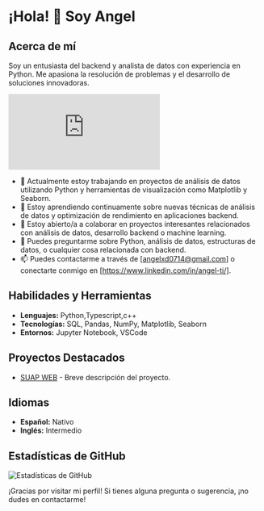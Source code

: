 # ¡Hola! 👋 Soy Angel

## Acerca de mí

Soy un entusiasta del backend y analista de datos con experiencia en Python. Me apasiona la resolución de problemas y el desarrollo de soluciones innovadoras.

![Programador y analista de datos](https://www.freepik.es/vector-gratis/ilustracion-concepto-informe-datos_6195525.htm#query=ciencia%20de%20datos&position=11&from_view=search&track=ais&uuid=4ac2933b-79d8-4875-95ec-d50972d5fcec)

- 🔭 Actualmente estoy trabajando en proyectos de análisis de datos utilizando Python y herramientas de visualización como Matplotlib y Seaborn.
- 🌱 Estoy aprendiendo continuamente sobre nuevas técnicas de análisis de datos y optimización de rendimiento en aplicaciones backend.
- 👯 Estoy abierto/a a colaborar en proyectos interesantes relacionados con análisis de datos, desarrollo backend o machine learning.
- 💬 Puedes preguntarme sobre Python, análisis de datos, estructuras de datos, o cualquier cosa relacionada con backend.
- 📫 Puedes contactarme a través de [angelxd0714@gmail.com] o conectarte conmigo en [https://www.linkedin.com/in/angel-ti/].

## Habilidades y Herramientas

- **Lenguajes:** Python,Typescript,c++
- **Tecnologías:** SQL, Pandas, NumPy, Matplotlib, Seaborn
- **Entornos:** Jupyter Notebook, VSCode

## Proyectos Destacados

- [SUAP WEB](https://github.com/Angelxd0714/SUAP-APP-WEB) - Breve descripción del proyecto.


## Idiomas

- **Español:** Nativo
- **Inglés:** Intermedio

## Estadísticas de GitHub

![Estadísticas de GitHub](https://github-readme-stats.vercel.app/api?username=TuUsuario&show_icons=true&theme=radical)

¡Gracias por visitar mi perfil! Si tienes alguna pregunta o sugerencia, ¡no dudes en contactarme!
